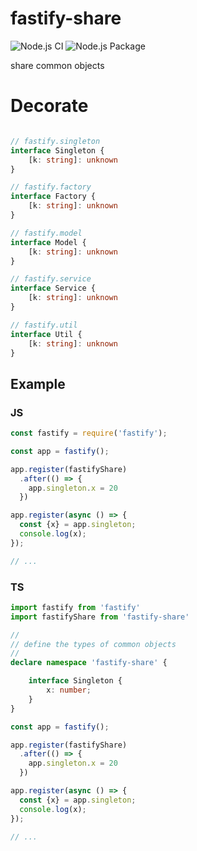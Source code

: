 # fastify-share
![Node.js CI](https://github.com/gmvbr/fastify-share/workflows/Node.js%20CI/badge.svg)
![Node.js Package](https://github.com/gmvbr/fastify-share/workflows/Node.js%20Package/badge.svg)

share common objects

# Decorate

``` typescript

// fastify.singleton
interface Singleton {
    [k: string]: unknown
}

// fastify.factory
interface Factory {
    [k: string]: unknown
}

// fastify.model
interface Model {
    [k: string]: unknown
}

// fastify.service
interface Service {
    [k: string]: unknown
}

// fastify.util
interface Util {
    [k: string]: unknown
}
```

## Example

### JS
```javascript
const fastify = require('fastify');

const app = fastify();

app.register(fastifyShare)
  .after(() => {
    app.singleton.x = 20
  })

app.register(async () => {
  const {x} = app.singleton;
  console.log(x);
});

// ...
```
### TS

```typescript
import fastify from 'fastify'
import fastifyShare from 'fastify-share'

//
// define the types of common objects
//
declare namespace 'fastify-share' {

    interface Singleton {
        x: number;
    }
}

const app = fastify();

app.register(fastifyShare)
  .after(() => {
    app.singleton.x = 20
  })

app.register(async () => {
  const {x} = app.singleton;
  console.log(x);
});

// ...
```
